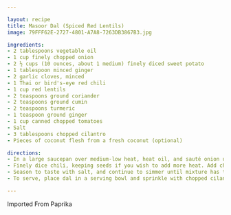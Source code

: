 ```yaml
---

layout: recipe
title: Masoor Dal (Spiced Red Lentils)
image: 79FFF62E-2727-4801-A7A8-7263DB3867B3.jpg

ingredients:
- 2 tablespoons vegetable oil
- 1 cup finely chopped onion
- 2 ½ cups (10 ounces, about 1 medium) finely diced sweet potato
- 1 tablespoon minced ginger
- 2 garlic cloves, minced
- 1 Thai or bird's-eye red chili
- 1 cup red lentils
- 2 teaspoons ground coriander
- 2 teaspoons ground cumin
- 2 teaspoons turmeric
- 1 teaspoon ground ginger
- 1 cup canned chopped tomatoes
- Salt
- 3 tablespoons chopped cilantro
- Pieces of coconut flesh from a fresh coconut (optional)

directions:
- In a large saucepan over medium-low heat, heat oil, and sauté onion until softened. Add sweet potato, and sauté for about 5 minutes. Add minced ginger and garlic; stir, and reduce heat to low.
- Finely dice chili, keeping seeds if you wish to add more heat. Add chili, lentils, coriander, cumin, turmeric and ground ginger to pan. Stir until lentils are well coated with oil. Add tomatoes and 4 cups water. Raise heat to bring to a boil, then reduce heat until mixture is at a fast simmer. Cook uncovered until lentils and potatoes are soft, stirring occasionally, about 25 minutes.
- Season to taste with salt, and continue to simmer until mixture has thickened, about 10 minutes. Whisk dal to amalgamate lentils and sweet potatoes. If dal is too soupy, increase heat and cook for a little longer.
- To serve, place dal in a serving bowl and sprinkle with chopped cilantro. If desired, shave thin strips of fresh coconut on top. Serve hot.

---
```

Imported From Paprika